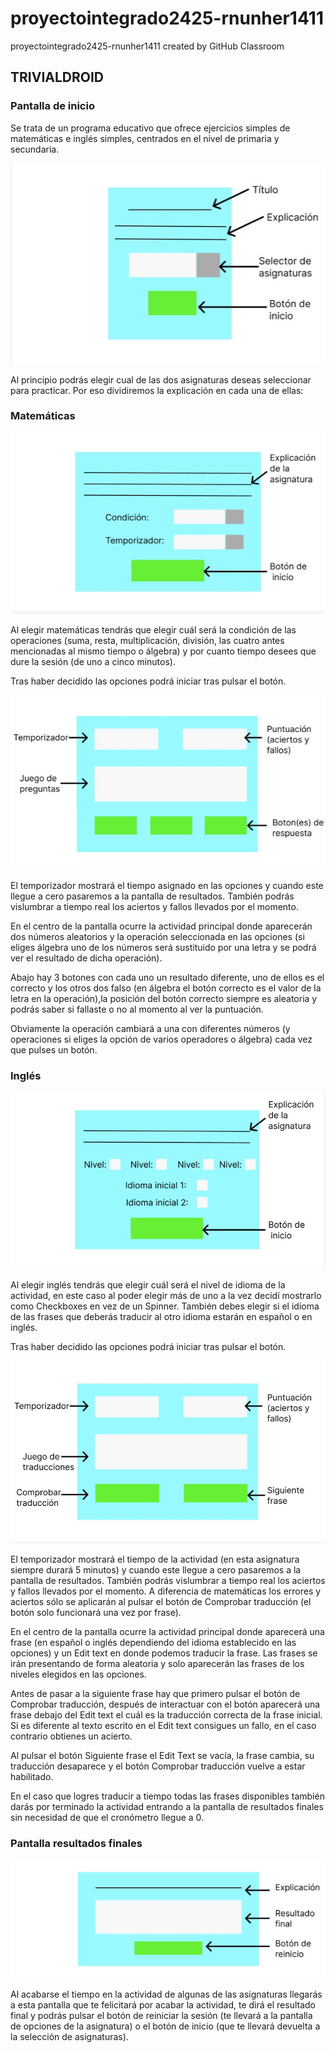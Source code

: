 # proyectointegrado2425-rnunher1411
proyectointegrado2425-rnunher1411 created by GitHub Classroom

## TRIVIALDROID


### Pantalla de inicio

Se trata de un programa educativo que ofrece ejercicios simples de matemáticas e inglés simples, centrados en el nivel de primaria y secundaria.

![Primera foto del proyecto](/Maqueta_de_proyecto_Figma/frame1.jpg)


Al principio podrás elegir cual de las dos asignaturas deseas seleccionar para practicar. Por eso dividiremos la explicación en cada una de ellas:


### Matemáticas

![Segunda foto del proyecto](/Maqueta_de_proyecto_Figma/frame2.jpg)

Al elegir matemáticas tendrás que elegir cuál será la condición de las operaciones (suma, resta, multiplicación, división, las cuatro antes mencionadas al mismo tiempo o álgebra) y por cuanto tiempo desees que dure la sesión (de uno a cinco minutos). 

Tras haber decidido las opciones podrá iniciar tras pulsar el botón.

![Tercera foto del proyecto](/Maqueta_de_proyecto_Figma/frame3.jpg)

El temporizador mostrará el tiempo asignado en las opciones y cuando este llegue a cero pasaremos a la pantalla de resultados. También podrás vislumbrar a tiempo real los aciertos y fallos llevados por el momento.

En el centro de la pantalla ocurre la actividad principal donde aparecerán dos números aleatorios y la operación seleccionada en las opciones (si eliges álgebra uno de los números será sustituido por una letra y se podrá ver el resultado de dicha operación). 

Abajo hay 3 botones con cada uno un resultado diferente, uno de ellos es el correcto y los otros dos falso (en álgebra el botón correcto es el valor de la letra en la operación),la posición del botón correcto siempre es aleatoria y podrás saber si fallaste o no al momento al ver la puntuación.

Obviamente la operación cambiará a una con diferentes números (y operaciones si eliges la opción de varios operadores o álgebra) cada vez que pulses un botón.


### Inglés

![Cuarta foto del proyecto](/Maqueta_de_proyecto_Figma/frame5.jpg)

Al elegir inglés tendrás que elegir cuál será el nivel de idioma de la actividad, en este caso al poder elegir más de uno a la vez decidí mostrarlo como Checkboxes en vez de un Spinner.
También debes elegir si el idioma de las frases que deberás traducir al otro idioma estarán en español o en inglés. 

Tras haber decidido las opciones podrá iniciar tras pulsar el botón.

![Quinta foto del proyecto](/Maqueta_de_proyecto_Figma/frame6.jpg)

El temporizador mostrará el tiempo de la actividad (en esta asignatura siempre durará 5 minutos) y cuando este llegue a cero pasaremos a la pantalla de resultados. También podrás vislumbrar a tiempo real los aciertos y fallos llevados por el momento. A diferencia de matemáticas los errores y aciertos sólo se aplicarán al pulsar el botón de Comprobar traducción (el botón solo funcionará una vez por frase).

En el centro de la pantalla ocurre la actividad principal donde aparecerá una frase (en español o inglés dependiendo del idioma establecido en las opciones) y un Edit text en donde podemos traducir la frase. Las frases se irán presentando de forma aleatoria y solo aparecerán las frases de los niveles elegidos en las opciones. 

Antes de pasar a la siguiente frase hay que primero pulsar el botón de Comprobar traducción, después de interactuar con el botón aparecerá una frase debajo del Edit text el cuál es la traducción correcta de la frase inicial. Si es diferente al texto escrito en el Edit text consigues un fallo, en el caso contrario obtienes un acierto. 

Al pulsar el botón Siguiente frase el Edit Text se vacía, la frase cambia, su traducción desaparece y el botón Comprobar traducción vuelve a estar habilitado.  

En el caso que logres traducir a tiempo todas las frases disponibles también darás por terminado la actividad entrando a la pantalla de resultados finales sin necesidad de que el cronómetro llegue a 0.


### Pantalla resultados finales

![Sexta foto del proyecto](/Maqueta_de_proyecto_Figma/frame4.jpg)

Al acabarse el tiempo en la actividad de algunas de las asignaturas llegarás a esta pantalla que te felicitará por acabar la actividad, te dirá el resultado final y podrás pulsar el botón de reiniciar la sesión (te llevará a la pantalla de opciones de la asignatura) o el botón de inicio (que te llevará devuelta a la selección de asignaturas).
